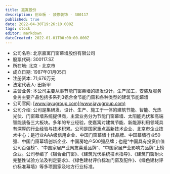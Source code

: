```yaml
---
title: 嘉寓股份
description: 创业板 - 装修装饰 - 300117
published: true
date: 2022-04-30T19:26:10.000Z
tags: stock
editor: markdown
dateCreated: 2022-01-01T00:00:00.000Z
---
```


- 公司名称: 北京嘉寓门窗幕墙股份有限公司
- 股票代码: 300117.SZ
- 所在地: 北京 - 北京市
- 成立日期: 1987年01月05日
- 注册资本: 71,676万元
- 法定代表人: 田新甲
- 主营业务: 本公司主要从事节能门窗幕墙的研发设计，生产加工，安装及服务业务主要产品包括多系列3铝合金节能门窗和各种类型的建筑节能幕墙
- 公司官网: [www.jayugroup.com](www.jayugroup.com)
- 公司介绍: 公司是集研发、设计、生产、施工于一体的建筑节能、智能、光热光伏、门窗幕墙系统提供商，主营业务分为节能门窗幕墙、太阳能光伏和高端智能装备三大板块。多年的专业经验，使嘉寓对建筑节能、新能源利用领域具有深厚的行业经验与技术积累。公司是国家重点高新技术企业、北京市企业技术中心；是行业AAA级信用企业、中国门窗幕墙十佳品牌、中国幕墙行业50强、中国门窗幕墙创新企业、中国房地产500强品牌；也是“中国具有投资价值公司百强榜”、“中国家居产业网友喜爱品牌”、“中国家居产业影响力品牌”上榜企业。公司参编了《铝合金门窗》、《建筑光伏系统技术指导》、《建筑门窗耐火完整性试验方法及判定要求》、《绿色建材评价标准门窗及配件》、《绿色建材评价标准幕墙》等多项国家及地方行业标准。


